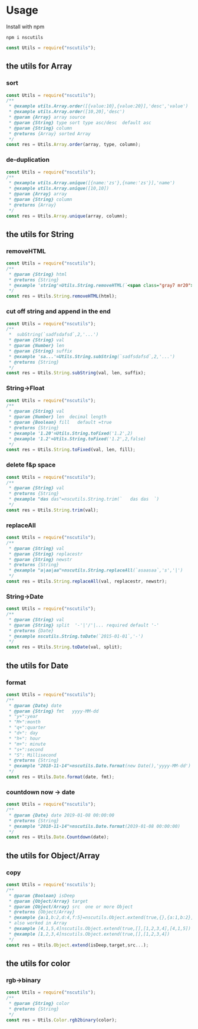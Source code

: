 # Usage

Install with npm

```
npm i nscutils
```

```javascript
const Utils = require("nscutils");
```

## the utils for Array

### sort

```javascript
const Utils = require("nscutils");
/**
 * @example utils.Array.order([{value:10},{value:20}],'desc','value')
 * @example utils.Array.order([10,20],'desc')
 * @param {Array} array source
 * @param {String} type sort type asc/desc  default asc
 * @param {String} column
 * @returns {Array} sorted Array
 */
const res = Utils.Array.order(array, type, column);
```

### de-duplication

```javascript
const Utils = require("nscutils");
/**
 * @example utils.Array.unique([{name:'zs'},{name:'zs'}],'name')
 * @example utils.Array.unique([10,10])
 * @param {Array} array
 * @param {String} column
 * @returns {Array}
 */
const res = Utils.Array.unique(array, column);
```

## the utils for String

### removeHTML

```javascript
const Utils = require("nscutils");
/**
 * @param {String} html
 * @returns {String}
 * @example 'string'=Utils.String.removeHTML(`<span class="gray7 mr20">string</span>`)
 */
const res = Utils.String.removeHTML(html);
```

### cut off string and append in the end

```javascript
const Utils = require("nscutils");
/**
 *  subString(`sadfsdafsd`,2,'...')
 * @param {String} val
 * @param {Number} len
 * @param {String} suffix
 * @example 'sa...'=Utils.String.subString(`sadfsdafsd`,2,'...')
 * @returns {String}
 */
const res = Utils.String.subString(val, len, suffix);
```

### String->Float

```javascript
const Utils = require("nscutils");
/**
 * @param {String} val
 * @param {Number} len  decimal length
 * @param {Boolean} fill   default =true
 * @returns {String}
 * @example '1.20'=Utils.String.toFixed('1.2',2)
 * @example '1.2'=Utils.String.toFixed('1.2',2,false)
 */
const res = Utils.String.toFixed(val, len, fill);
```

### delete f&p space

```javascript
const Utils = require("nscutils");
/**
 * @param {String} val
 * @returns {String}
 * @example "das das"=nscutils.String.trim(`   das das  `)
 */
const res = Utils.String.trim(val);
```

### replaceAll

```javascript
const Utils = require("nscutils");
/**
 * @param {String} val
 * @param {String} replacestr
 * @param {String} newstr
 * @returns {String}
 * @example "a|aa|aa"=nscutils.String.replaceAll(`asaasaa`,'s','|')
 */
const res = Utils.String.replaceAll(val, replacestr, newstr);
```

### String->Date

```javascript
const Utils = require("nscutils");
/**
 * @param {String} val
 * @param {String} split  '-'|'/'|... required default '-'
 * @returns {Date}
 * @example nscutils.String.toDate(`2015-01-01`,'-')
 */
const res = Utils.String.toDate(val, split);
```

## the utils for Date

### format

```javascript
const Utils = require("nscutils");
/**
 * @param {Date} date
 * @param {String} fmt   yyyy-MM-dd
 * "y+":year
 * "M+":month
 * "q+":quarter
 * "d+": day
 * "h+": hour
 * "m+": minute
 * "s+":second
 * "S": Millisecond
 * @returns {String}
 * @example "2018-11-14"=nscutils.Date.format(new Date(),'yyyy-MM-dd')
 */
const res = Utils.Date.format(date, fmt);
```

### countdown now -> date

```javascript
const Utils = require("nscutils");
/**
 * @param {Date} date 2019-01-08 00:00:00
 * @returns {String}
 * @example "2018-11-14"=nscutils.Date.format(2019-01-08 00:00:00)
 */
const res = Utils.Date.Countdown(date);
```

## the utils for Object/Array

### copy

```javascript
const Utils = require('nscutils');
/**
 * @param {Boolean} isDeep
 * @param {Object/Array} target
 * @param {Object/Array} src  one or more Object
 * @returns {Object/Array}
 * @example {a:1,b:2,d:4,f:5}=nscutils.Object.extend(true,{},{a:1,b:2},{d:4},{f:5})
 * also worked in Array
 * @example [4,1,5,4]nscutils.Object.extend(true,[],[1,2,3,4],[4,1,5])
 * @example [1,2,3,4]nscutils.Object.extend(true,[],[1,2,3,4])
 */
const res = Utils.Object.extend(isDeep,target,src...);
```

## the utils for color

### rgb->binary

```javascript
const Utils = require("nscutils");
/**
 * @param {String} color
 * @returns {String}
 */
const res = Utils.Color.rgb2binary(color);
```

